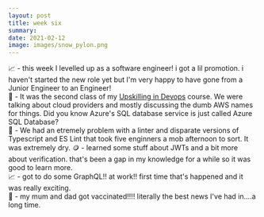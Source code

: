 ```yaml
---
layout: post
title: week six
summary:  
date: 2021-02-12
image: images/snow_pylon.png
---
```


📈 - this week I levelled up as a software engineer! i got a lil promotion. i haven't started the new role yet but I'm very happy to have gone from a Junior Engineer to an Engineer!  
🔁 - It was the second class of my [Upskilling in Devops](https://www.techreturners.com/programmes/devops-upskill) course. We were talking about cloud providers and mostly discussing the dumb AWS names for things. Did you know Azure's SQL database service is just called Azure SQL Database?  
🧶 - We had an etremely problem with a linter and disparate versions of Typescript and ES Lint that took five enginners a mob afternoon to sort. It was extremely dry. 
🪙 - learned some stuff about JWTs and a bit more about verification. that's been a gap in my knowledge for a while so it was good to learn more.  
📈 - got to do some GraphQL!! at work!! first time that's happened and it was really exciting.  
💉 - my mum and dad got vaccinated!!!! literally the best news I've had in....a long time.  